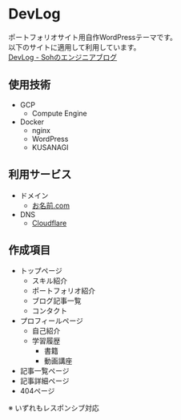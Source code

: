 # DevLog
ポートフォリオサイト用自作WordPressテーマです。  
以下のサイトに適用して利用しています。  
[DevLog - Sohのエンジニアブログ](https://www.soh-devlog.tokyo/)

## 使用技術
- GCP
    - Compute Engine
- Docker
    - nginx
    - WordPress
    - KUSANAGI

## 利用サービス
- ドメイン
    - [お名前.com](https://www.onamae.com/)
- DNS
    - [Cloudflare](https://www.cloudflare.com/ja-jp/)

## 作成項目
- トップページ
    - スキル紹介
    - ポートフォリオ紹介
    - ブログ記事一覧
    - コンタクト
- プロフィールページ
    - 自己紹介
    - 学習履歴
        - 書籍
        - 動画講座
- 記事一覧ページ
- 記事詳細ページ
- 404ページ

※ いずれもレスポンシブ対応
